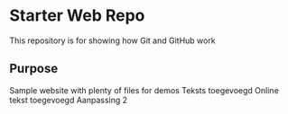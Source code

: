 # Starter Web Repo

This repository is for showing how Git and GitHub work

## Purpose

Sample website with plenty of files for demos
Teksts toegevoegd
Online tekst toegevoegd
Aanpassing 2